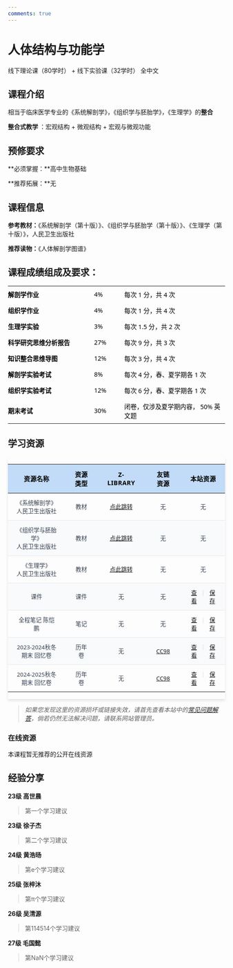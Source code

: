 ```yaml
---
comments: true
---
```


# 人体结构与功能学
线下理论课（80学时） + 线下实验课（32学时） 全中文

## 课程介绍

相当于临床医学专业的《系统解剖学》，《组织学与胚胎学》，《生理学》的<b>整合</b>

<b> 整合式教学 </b>：宏观结构 + 微观结构 + 宏观与微观功能

## 预修要求

**必须掌握：**高中生物基础

**推荐拓展：**无

## 课程信息

**参考教材：**《系统解剖学（第十版）》、《组织学与胚胎学（第十版）》、《生理学（第十版）》，人民卫生出版社

**推荐读物：**《人体解剖学图谱》

## 课程成绩组成及要求：

<!DOCTYPE html>
<html lang="zh">
<head>
    <meta charset="UTF-8">
    <style>
    .percentage-table {
        max-width: 100%;
        overflow-x: auto;
    }
    .percentage-table {
        width: 100%;
        border-collapse: collapse;
        font-family: 'Segoe UI', Tahoma, Geneva, Verdana, sans-serif;
    }
    .percentage-table td {
        padding: 8px 0px;
        font-size: 0.9em;
        color:rgb(0, 0, 0);
    }
    .first-column {
        width: 200px; /* 固定宽度 */
        white-space: nowrap; /* 防止文本换行 */
    }
    .second-column {
        width: 70px;
        white-space: nowrap;
    }
    .table-container {
        max-width: 100%;
        overflow-x: auto;
        box-shadow: 0 4px 6px rgba(0, 0, 0, 0.1);
    }
    .resource-table {
        width: 100%;
        border-collapse: collapse;
        font-family: 'Segoe UI', Tahoma, Geneva, Verdana, sans-serif;
    }
    .resource-table thead {
        background:rgb(193, 219, 248);;
        color: black;
    }
    .resource-table th {
        padding: 12px 20px;
        text-align: middle;
        font-weight: 600;
        text-transform: uppercase;
        font-size: 0.9em;
        letter-spacing: 0.03em;
    }
    .resource-table tbody tr {
        border-bottom: 1px solid #e5e7eb;
        transition: background-color 0.2s;
    }
    .resource-table tbody tr:nth-child(even) {
        background-color: #f8fafc;
    }
    .resource-table tbody tr:hover {
        background-color: #f1f5f9;
    }
    .resource-table td {
        padding: 12px 20px;
        text-align: center;
        justify-content: center;
        font-size: 0.83em;
        color: #374151;
    }
    .resource-table tbody tr:last-child {
        border-bottom: none;
    }
    .link-divider {
        display: inline-flex;
        align-itenms: center;
    }
    .divider {
        color: #ddd;
        margin: 0 8px;
        transition: all 0.3s;
    }
    .link-divider:hover .divider {
        color: #666;
        transform: rotate(360deg);
    }
    </style>
</head>
<body>
    <table class="percentage-table">
        <tbody>
            <tr>
                <td class = "first-column"><b>解剖学作业</b></td>
                <td class = "second-column"> 4% </td>
                <td>每次 1 分，共 4 次</td>
            </tr>
            <tr>
                <td><b>组织学作业</b></td>
                <td> 4% </td>
                <td>每次 1 分，共 4 次</td>
            </tr>
            <tr>
                <td><b>生理学实验</b></td>
                <td> 3% </td>
                <td>每次 1.5 分，共 2 次</td>
            </tr>
            <tr>
                <td><b>科学研究思维分析报告</b></td>
                <td> 27% </td>
                <td>每次 9 分，共 3 次</td>
            </tr>
            <tr>
                <td><b>知识整合思维导图</b></td>
                <td> 12% </td>
                <td>每次 3 分，共 4 次</td>
            </tr>
            <tr>
                <td><b>解剖学实验考试</b></td>
                <td> 8% </td>
                <td>每次 4 分，春、夏学期各 1 次</td>
            </tr>
            <tr>
                <td><b>组织学实验考试</b></td>
                <td> 12% </td>
                <td>每次 6 分，春、夏学期各 1 次</td>
            </tr>
            <tr>
                <td><b>期末考试</b></td>
                <td> 30% </td>
                <td>闭卷，仅涉及夏学期内容， 50% 英文题</td>
            </tr>
        </tbody>
    </table>
</body>
</html>

## 学习资源

<html>
<body>
    <div class="table-container">
        <table class="resource-table">
            <thead>
                <tr>
                    <th>资源名称</th>
                    <th>资源类型</th>
                    <th>Z-library</th>
                    <th>友链资源</th>
                    <th>本站资源</th>
                </tr>
            </thead>
            <tbody>
                <tr>
                    <td>《系统解剖学》<br>人民卫生出版社</td>
                    <td>教材</td>
                    <td><a href="https://zh.101ml.store/dl/37457280/fbfbf1">点此跳转</a></td>
                    <td>无</td>
                    <td>无</td>
                </tr>
                <tr>
                    <td>《组织学与胚胎学》<br>人民卫生出版社</td>
                    <td>教材</td>
                    <td><a href="https://zh.101ml.store/dl/28422245/0ac8bc">点此跳转</a></td>
                    <td>无</td>
                    <td>无</td>
                </tr>
                <tr>
                    <td>《生理学》<br>人民卫生出版社</td>
                    <td>教材</td>
                    <td><a href="https://zh.101ml.store/dl/28422245/0ac8bc">点此跳转</a></td>
                    <td>无</td>
                    <td>无</td>
                <tr>
                    <td>课件</td>
                    <td>课件</td>
                    <td>无</td>
                    <td>无</td>
                    <td><span class="link-divider"><a href="https://zh.101ml.store/dl/37457280/fbfbf1">查看</a><span class="divider">|</span><a href="https://zjuers.com">保存</a></span></td>
                </tr>
                <tr>
                    <td>全程笔记 陈恺鹏</td>
                    <td>笔记</td>
                    <td>无</td>
                    <td>无</td>
                    <td><span class="link-divider"><a href="https://zh.101ml.store/dl/37457280/fbfbf1">查看</a><span class="divider">|</span><a href="https://zjuers.com">保存</a></span></td>
                </tr>
                <tr>
                    <td>2023-2024秋冬 期末 回忆卷</td>
                    <td>历年卷</td>
                    <td>无</td>
                    <td><a href="https://www.cc98.org/topic/6087340">CC98</a></td>
                    <td><span class="link-divider"><a href="https://zh.101ml.store/dl/37457280/fbfbf1">查看</a><span class="divider">|</span><a href="https://zjuers.com">保存</a></span></td>
                </tr>
                <tr>
                    <td>2024-2025秋冬 期末 回忆卷</td>
                    <td>历年卷</td>
                    <td>无</td>
                    <td><a href="https://www.cc98.org/topic/6087340">CC98</a></td>
                    <td><span class="link-divider"><a href="https://zh.101ml.store/dl/37457280/fbfbf1">查看</a><span class="divider">|</span><a href="https://zjuers.com">保存</a></span></td>
                </tr>
            </tbody>
        </table>
    </div>

</body>
</html>

>*如果您发现这里的资源损坏或链接失效，请首先查看本站中的<a href="我也不知道指向哪里">常见问题解答</a>，倘若仍然无法解决问题，请联系网站管理员。*

### 在线资源

本课程暂无推荐的公开在线资源

## 经验分享

**23级 高世晨** 

> 第一个学习建议

**23级 徐子杰**

> 第二个学习建议

**24级 黄浩旸**

> 第e个学习建议

**25级 张梓沐**

> 第π个学习建议

**26级 吴清源**

> 第114514个学习建议

**27级 毛国懿**

> 第NaN个学习建议
